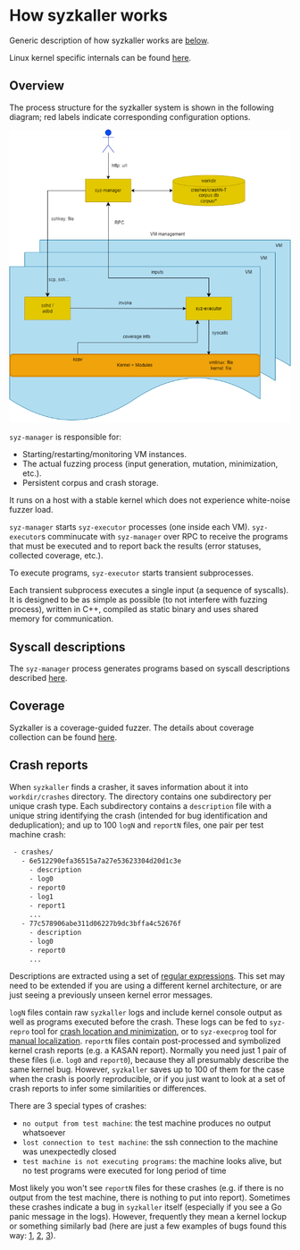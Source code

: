 # How syzkaller works

Generic description of how syzkaller works are [below](internals.md#overview).

Linux kernel specific internals can be found [here](linux/internals.md).

## Overview

The process structure for the syzkaller system is shown in the following diagram;
red labels indicate corresponding configuration options.

![Process structure for syzkaller](process_structure.png?raw=true)

`syz-manager` is responsible for:
* Starting/restarting/monitoring VM instances.
* The actual fuzzing process (input generation, mutation, minimization, etc.).
* Persistent corpus and crash storage.

It runs on a host with a stable kernel which does not experience white-noise fuzzer load.

`syz-manager` starts `syz-executor` processes (one inside each VM).
`syz-executor`s comminucate with `syz-manager` over RPC to receive the programs
that must be executed and to report back the results (error statuses, collected coverage, etc.).

To execute programs, `syz-executor` starts transient subprocesses.

Each transient subprocess executes a single input (a sequence of syscalls).
It is designed to be as simple as possible (to not interfere with fuzzing process),
written in C++, compiled as static binary and uses shared memory for communication.

## Syscall descriptions

The `syz-manager` process generates programs based on syscall descriptions described [here](syscall_descriptions.md).

## Coverage

Syzkaller is a coverage-guided fuzzer. The details about coverage collection can be found [here](coverage.md).

## Crash reports

When `syzkaller` finds a crasher, it saves information about it into `workdir/crashes` directory.
The directory contains one subdirectory per unique crash type.
Each subdirectory contains a `description` file with a unique string identifying the crash (intended for bug identification and deduplication);
and up to 100 `logN` and `reportN` files, one pair per test machine crash:
```
 - crashes/
   - 6e512290efa36515a7a27e53623304d20d1c3e
     - description
     - log0
     - report0
     - log1
     - report1
     ...
   - 77c578906abe311d06227b9dc3bffa4c52676f
     - description
     - log0
     - report0
     ...
```

Descriptions are extracted using a set of [regular expressions](/pkg/report/).
This set may need to be extended if you are using a different kernel architecture, or are just seeing a previously unseen kernel error messages.

`logN` files contain raw `syzkaller` logs and include kernel console output as well as programs executed before the crash.
These logs can be fed to `syz-repro` tool for [crash location and minimization](reproducing_crashes.md),
or to `syz-execprog` tool for [manual localization](executing_syzkaller_programs.md).
`reportN` files contain post-processed and symbolized kernel crash reports (e.g. a KASAN report).
Normally you need just 1 pair of these files (i.e. `log0` and `report0`), because they all presumably describe the same kernel bug.
However, `syzkaller` saves up to 100 of them for the case when the crash is poorly reproducible, or if you just want to look at a set of crash reports to infer some similarities or differences.

There are 3 special types of crashes:
 - `no output from test machine`: the test machine produces no output whatsoever
 - `lost connection to test machine`: the ssh connection to the machine was unexpectedly closed
 - `test machine is not executing programs`: the machine looks alive, but no test programs were executed for long period of time

Most likely you won't see `reportN` files for these crashes (e.g. if there is no output from the test machine, there is nothing to put into report).
Sometimes these crashes indicate a bug in `syzkaller` itself (especially if you see a Go panic message in the logs).
However, frequently they mean a kernel lockup or something similarly bad (here are just a few examples of bugs found this way:
[1](https://groups.google.com/d/msg/syzkaller/zfuHHRXL7Zg/Tc5rK8bdCAAJ),
[2](https://groups.google.com/d/msg/syzkaller/kY_ml6TCm9A/wDd5fYFXBQAJ),
[3](https://groups.google.com/d/msg/syzkaller/OM7CXieBCoY/etzvFPX3AQAJ)).
